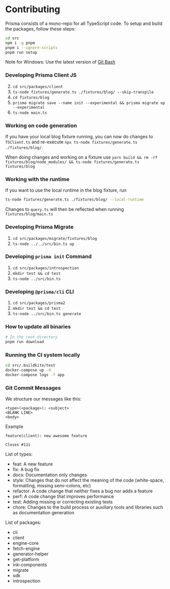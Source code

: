 # Contributing

Prisma consists of a mono-repo for all TypeScript code.
To setup and build the packages, follow these steps:

```bash
cd src
npm i -g pnpm
pnpm i --ignore-scripts
pnpm run setup
```

Note for Windows: Use the latest version of [Git Bash](https://gitforwindows.org/)

### Developing Prisma Client JS

2. `cd src/packages/client`
3. `ts-node fixtures/generate.ts ./fixtures/blog/ --skip-transpile`
4. `cd fixtures/blog`
5. `prisma migrate save --name init --experimental && prisma migrate up --experimental`
6. `ts-node main.ts`

### Working on code generation

If you have your local blog fixture running, you can now do changes to `TSClient.ts` and re-execute `npx ts-node fixtures/generate.ts ./fixtures/blog/`.

When doing changes and working on a fixture use `yarn build && rm -rf fixtures/blog/node_modules/ && ts-node fixtures/generate.ts fixtures/blog`

### Working with the runtime

If you want to use the local runtime in the blog fixture, run

```sh
ts-node fixtures/generate.ts ./fixtures/blog/ --local-runtime
```

Changes to `query.ts` will then be reflected when running `fixtures/blog/main.ts`

### Developing Prisma Migrate

1. `cd src/packages/migrate/fixtures/blog`
2. `ts-node ../../src/bin.ts up`

### Developing `prisma init` Command

1. `cd src/packages/introspection`
2. `mkdir test && cd test`
3. `ts-node ../src/bin.ts`

### Developing `@prisma/cli` CLI

1. `cd src/packages/prisma2`
2. `mkdir test && cd test`
3. `ts-node ../src/bin.ts generate`

### How to update all binaries

```bash
# In the root directory
pnpm run download
```

### Running the CI system locally

```bash
cd src/.buildkite/test
docker-compose up -d
docker-compose logs -f app
```

### Git Commit Messages

We structure our messages like this:

```
<type>(<package>): <subject>
<BLANK LINE>
<body>
```

Example

```
feature(client): new awesome feature

Closes #111
```

List of types:

- feat: A new feature
- fix: A bug fix
- docs: Documentation only changes
- style: Changes that do not affect the meaning of the code (white-space, formatting, missing semi-colons, etc)
- refactor: A code change that neither fixes a bug nor adds a feature
- perf: A code change that improves performance
- test: Adding missing or correcting existing tests
- chore: Changes to the build process or auxiliary tools and libraries such as documentation generation

List of packages:

- cli
- client
- engine-core
- fetch-engine
- generator-helper
- get-platform
- ink-components
- migrate
- sdk
- introspection
